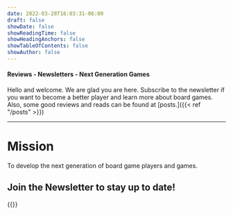 ```yaml
---
date: 2022-03-28T16:03:31-06:00
draft: false
showDate: false
showReadingTime: false
showHeadingAnchors: false
showTableOfContents: false
showAuthor: false
---
```


#### Reviews - Newsletters - Next Generation Games

Hello and welcome.  We are glad you are here.  Subscribe to the newsletter if you want to become a better player and learn more about board games.  Also, some good reviews and reads can be found at [posts.]({{< ref "/posts" >}})

---

# Mission
To develop the next generation of board game players and games. 


## Join the Newsletter to stay up to date!

{{<mailchimp>}}